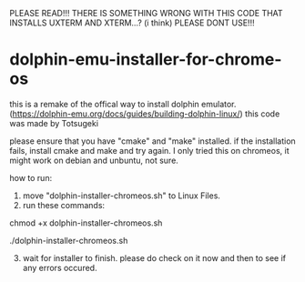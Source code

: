 PLEASE READ!!!
THERE IS SOMETHING WRONG WITH THIS CODE THAT INSTALLS UXTERM AND XTERM...? (i think)
PLEASE DONT USE!!!



# dolphin-emu-installer-for-chrome-os
this is a remake of the offical way to install dolphin emulator. (https://dolphin-emu.org/docs/guides/building-dolphin-linux/) this code was made by Totsugeki


please ensure that you have "cmake" and "make" installed.
if the installation fails, install cmake and make and try again.
I only tried this on chromeos, it might work on debian and unbuntu, not sure.


how to run:

1. move "dolphin-installer-chromeos.sh" to Linux Files.
2. run these commands:

chmod +x dolphin-installer-chromeos.sh

./dolphin-installer-chromeos.sh


3. wait for installer to finish. please do check on it now and then to see if any errors occured.
